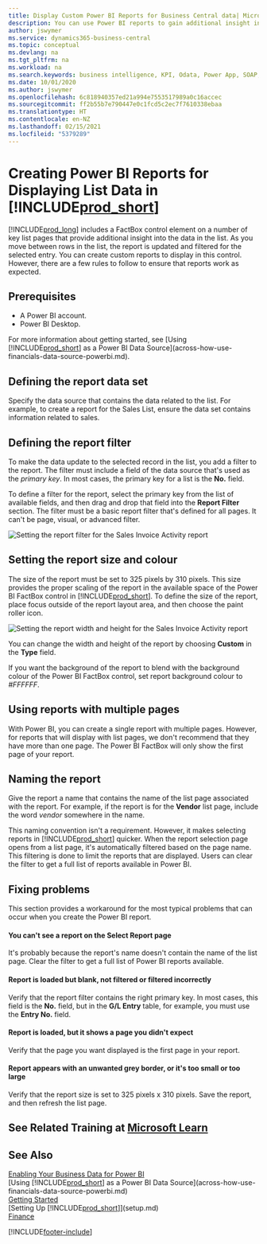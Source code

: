 ```yaml
---
title: Display Custom Power BI Reports for Business Central data| Microsoft Docs
description: You can use Power BI reports to gain additional insight into data in lists.
author: jswymer
ms.service: dynamics365-business-central
ms.topic: conceptual
ms.devlang: na
ms.tgt_pltfrm: na
ms.workload: na
ms.search.keywords: business intelligence, KPI, Odata, Power App, SOAP, analysis
ms.date: 10/01/2020
ms.author: jswymer
ms.openlocfilehash: 6c818940357ed21a994e7553517989a0c16accec
ms.sourcegitcommit: ff2b55b7e790447e0c1fcd5c2ec7f7610338ebaa
ms.translationtype: HT
ms.contentlocale: en-NZ
ms.lasthandoff: 02/15/2021
ms.locfileid: "5379289"
---
```

# <a name="creating-power-bi-reports-for-displaying-list-data-in-prod_short"></a>Creating Power BI Reports for Displaying List Data in [!INCLUDE[prod_short](includes/prod_short.md)]

[!INCLUDE[prod_long](includes/prod_long.md)] includes a FactBox control element on a number of key list pages that provide additional insight into the data in the list. As you move between rows in the list, the report is updated and filtered for the selected entry. You can create custom reports to display in this control. However, there are a few rules to follow to ensure that reports work as expected.  

## <a name="prerequisites"></a>Prerequisites

- A Power BI account.
- Power BI Desktop.

For more information about getting started, see [Using [!INCLUDE[prod_short](includes/prod_short.md)] as a Power BI Data Source](across-how-use-financials-data-source-powerbi.md).

## <a name="defining-the-report-data-set"></a>Defining the report data set

Specify the data source that contains the data related to the list. For example, to create a report for the Sales List, ensure the data set contains information related to sales.  

## <a name="defining-the-report-filter"></a>Defining the report filter

To make the data update to the selected record in the list, you add a filter to the report. The filter must include a field of the data source that's used as the *primary key*. In most cases, the primary key for a list is the **No.** field.

To define a filter for the report, select the primary key from the list of available fields, and then drag and drop that field into the **Report Filter** section. The filter must be a basic report filter that's defined for all pages. It can't be page, visual, or advanced filter.

![Setting the report filter for the Sales Invoice Activity report](./media/across-how-use-powerbi-reports-factbox/financials-powerbi-report-filter-v3.png)

## <a name="setting-the-report-size-and-color"></a>Setting the report size and colour

The size of the report must be set to 325 pixels by 310 pixels. This size provides the proper scaling of the report in the available space of the Power BI FactBox control in [!INCLUDE[prod_short](includes/prod_short.md)]. To define the size of the report, place focus outside of the report layout area, and then choose the paint roller icon.

![Setting the report width and height for the Sales Invoice Activity report](./media/across-how-use-powerbi-reports-factbox/financials-powerbi-report-sizing-v3.png)

You can change the width and height of the report by choosing **Custom** in the **Type** field.

If you want the background of the report to blend with the background colour of the Power BI FactBox control, set report background colour to *#FFFFFF*. 

## <a name="using-reports-with-multiple-pages"></a>Using reports with multiple pages

With Power BI, you can create a single report with multiple pages. However, for reports that will display with list pages, we don't recommend that they have more than one page. The Power BI FactBox will only show the first page of your report.

## <a name="naming-the-report"></a>Naming the report

Give the report a name that contains the name of the list page associated with the report. For example, if the report is for the **Vendor** list page, include the word *vendor* somewhere in the name.  

This naming convention isn't a requirement. However, it makes selecting reports in [!INCLUDE[prod_short](includes/prod_short.md)] quicker. When the report selection page opens from a list page, it's automatically filtered based on the page name. This filtering is done to limit the reports that are displayed. Users can clear the filter to get a full list of reports available in Power BI.  

## <a name="fixing-problems"></a>Fixing problems

This section provides a workaround for the most typical problems that can occur when you create the Power BI report.  

#### <a name="you-cant-see-a-report-on-the-select-report-page"></a>You can't see a report on the Select Report page

It's probably because the report's name doesn't contain the name of the list page. Clear the filter to get a full list of Power BI reports available.  

#### <a name="report-is-loaded-but-blank-not-filtered-or-filtered-incorrectly"></a>Report is loaded but blank, not filtered or filtered incorrectly

Verify that the report filter contains the right primary key. In most cases, this field is the **No.** field, but in the **G/L Entry** table, for example, you must use the **Entry No.** field.

#### <a name="report-is-loaded-but-it-shows-a-page-you-didnt-expect"></a>Report is loaded, but it shows a page you didn't expect

Verify that the page you want displayed is the first page in your report.  

#### <a name="report-appears-with-an-unwanted-gray-boarder-or-its-too-small-or-too-large"></a>Report appears with an unwanted grey border, or it's too small or too large

Verify that the report size is set to 325 pixels x 310 pixels. Save the report, and then refresh the list page.  

## <a name="see-related-training-at-microsoft-learn"></a>See Related Training at [Microsoft Learn](/learn/modules/configure-powerbi-excel-dynamics-365-business-central/index)

## <a name="see-also"></a>See Also

[Enabling Your Business Data for Power BI](admin-powerbi.md)  
[Using [!INCLUDE[prod_short](includes/prod_short.md)] as a Power BI Data Source](across-how-use-financials-data-source-powerbi.md)  
[Getting Started](product-get-started.md)  
[Setting Up [!INCLUDE[prod_short](includes/prod_short.md)]](setup.md)  
[Finance](finance.md)  


[!INCLUDE[footer-include](includes/footer-banner.md)]